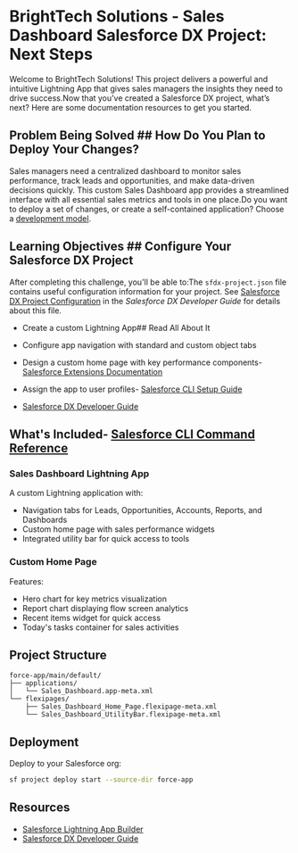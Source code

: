 # BrightTech Solutions - Sales Dashboard Salesforce DX Project: Next Steps



Welcome to BrightTech Solutions! This project delivers a powerful and intuitive Lightning App that gives sales managers the insights they need to drive success.Now that you’ve created a Salesforce DX project, what’s next? Here are some documentation resources to get you started.



## Problem Being Solved ## How Do You Plan to Deploy Your Changes?



Sales managers need a centralized dashboard to monitor sales performance, track leads and opportunities, and make data-driven decisions quickly. This custom Sales Dashboard app provides a streamlined interface with all essential sales metrics and tools in one place.Do you want to deploy a set of changes, or create a self-contained application? Choose a [development model](https://developer.salesforce.com/tools/vscode/en/user-guide/development-models).



## Learning Objectives ## Configure Your Salesforce DX Project



After completing this challenge, you'll be able to:The `sfdx-project.json` file contains useful configuration information for your project. See [Salesforce DX Project Configuration](https://developer.salesforce.com/docs/atlas.en-us.sfdx_dev.meta/sfdx_dev/sfdx_dev_ws_config.htm) in the _Salesforce DX Developer Guide_ for details about this file.



- Create a custom Lightning App## Read All About It

- Configure app navigation with standard and custom object tabs

- Design a custom home page with key performance components- [Salesforce Extensions Documentation](https://developer.salesforce.com/tools/vscode/)

- Assign the app to user profiles- [Salesforce CLI Setup Guide](https://developer.salesforce.com/docs/atlas.en-us.sfdx_setup.meta/sfdx_setup/sfdx_setup_intro.htm)

- [Salesforce DX Developer Guide](https://developer.salesforce.com/docs/atlas.en-us.sfdx_dev.meta/sfdx_dev/sfdx_dev_intro.htm)

## What's Included- [Salesforce CLI Command Reference](https://developer.salesforce.com/docs/atlas.en-us.sfdx_cli_reference.meta/sfdx_cli_reference/cli_reference.htm)


### Sales Dashboard Lightning App
A custom Lightning application with:
- Navigation tabs for Leads, Opportunities, Accounts, Reports, and Dashboards
- Custom home page with sales performance widgets
- Integrated utility bar for quick access to tools

### Custom Home Page
Features:
- Hero chart for key metrics visualization
- Report chart displaying flow screen analytics
- Recent items widget for quick access
- Today's tasks container for sales activities

## Project Structure

```
force-app/main/default/
├── applications/
│   └── Sales_Dashboard.app-meta.xml
└── flexipages/
    ├── Sales_Dashboard_Home_Page.flexipage-meta.xml
    └── Sales_Dashboard_UtilityBar.flexipage-meta.xml
```

## Deployment

Deploy to your Salesforce org:
```bash
sf project deploy start --source-dir force-app
```

## Resources

- [Salesforce Lightning App Builder](https://help.salesforce.com/s/articleView?id=sf.lightning_app_builder_overview.htm)
- [Salesforce DX Developer Guide](https://developer.salesforce.com/docs/atlas.en-us.sfdx_dev.meta/sfdx_dev/sfdx_dev_intro.htm)
